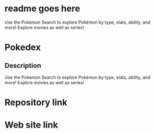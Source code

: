 # readme goes here
Use the Pokemon Search to explore Pokémon by type, stats, ability, and more! Explore movies as well as series!


# Pokedex





## Description
Use the Pokemon Search to explore Pokémon by type, stats, ability, and more! Explore movies as well as series!



# Repository link




# Web site link

